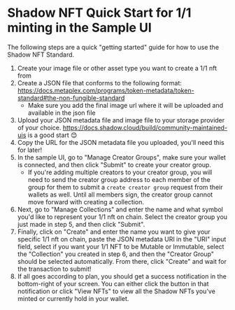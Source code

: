 # Shadow NFT Quick Start for 1/1 minting in the Sample UI

The following steps are a quick "getting started" guide for how to use the Shadow NFT Standard.

1. Create your image file or other asset type you want to create a 1/1 nft from
2. Create a JSON file that conforms to the following format: https://docs.metaplex.com/programs/token-metadata/token-standard#the-non-fungible-standard
    - Make sure you add the final image url where it will be uploaded and available in the json file
3. Upload your JSON metadata file and image file to your storage provider of your choice. https://docs.shadow.cloud/build/community-maintained-uis is a good start 😊
4. Copy the URL for the JSON metadata file you uploaded, you'll need this for later!
5. In the sample UI, go to "Manage Creator Groups", make sure your wallet is connected, and then click "Submit" to create your creator group.
    - If you're adding multiple creators to your creator group, you will need to send the creator group address to each member of the group for them to submit a `create creator group` request from their wallets as well. Until all members sign, the creator group cannot move forward with creating a collection.
6. Next, go to "Manage Collections" and enter the name and what symbol you'd like to represent your 1/1 nft on chain. Select the creator group you just made in step 5, and then click "Submit".
7. Finally, click on "Create" and enter the name you want to give your specific 1/1 nft on chain, paste the JSON metadata URI in the "URI" input field, select if you want your 1/1 NFT to be Mutable or Immutable, select the "Collection" you created in step 6, and then the "Creator Group" should be selected automatically. From there, click "Create" and wait for the transaction to submit!
8. If all goes according to plan, you should get a success notification in the bottom-right of your screen. You can either click the button in that notification or click "View NFTs" to view all the Shadow NFTs you've minted or currently hold in your wallet.
